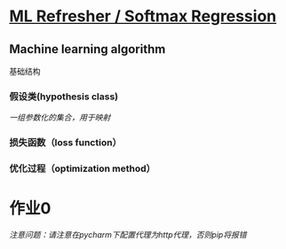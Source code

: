 # [ML Refresher / Softmax Regression](https://www.youtube.com/watch?v=MlivXhZFbNA)

## Machine learning algorithm

基础结构

### 假设类(hypothesis class)

_一组参数化的集合，用于映射_

### 损失函数（loss function）

### 优化过程（optimization method）

# 作业0

_注意问题：请注意在pycharm下配置代理为http代理，否则pip将报错_



